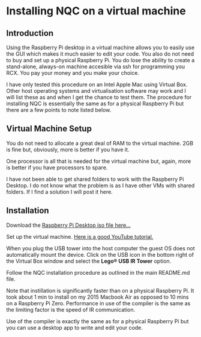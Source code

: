 # Installing NQC on a virtual machine

## Introduction

Using the Raspberry Pi desktop in a virtual machine allows you to easily use the GUI which makes it much easier to edit your code. You also do not need to buy and set up a physical Raspberry Pi. You do lose the ability to create a stand-alone, always-on machine accesible via ssh for programming you RCX. You pay your money and you make your choice.

I have only tested this procedure on an Intel Apple Mac using Virtual Box. Other host operating systems and virtualisation software may work and I will list these as and when I get the chance to test them. The procedure for installing NQC is essentially the same as for a physical Raspberry Pi but there are a few points to note listed below.

## Virtual Machine Setup

You do not need to allocate a great deal of RAM to the virtual machine. 2GB is fine but, obviously, more is better if you have it.

One processor is all that is needed for the virtual machine but, again, more is better if you have processors to spare.

I have not been able to get shared folders to work with the Raspberry Pi Desktop. I do not know what the problem is as I have other VMs with shared folders. If I find a solution I will post it here.

## Installation

Download the [Raspberry Pi Desktop iso file here...](https://www.raspberrypi.org/software/raspberry-pi-desktop/)

Set up the virtual machine. [Here is a good YouTube tutorial.](https://www.youtube.com/watch?v=6xhbCIszykE)

When you plug the USB tower into the host computer the guest OS does not automatically mount the device. Click on the USB icon in the bottom right of the Virtual Box window and select the **Lego® USB IR Tower** option.

Follow the NQC installation procedure as outlined in the main README.md file.

Note that instillation is significantly faster than on a physical Raspberry Pi. It took about 1 min to install on my 2015 Macbook Air as opposed to 10 mins on a Raspberry Pi Zero. Performance in use of the compiler is the same as the limiting factor is the speed of IR communication.

Use of the compiler is exactly the same as for a physical Raspberry Pi but you can use a desktop app to write and edit your code.